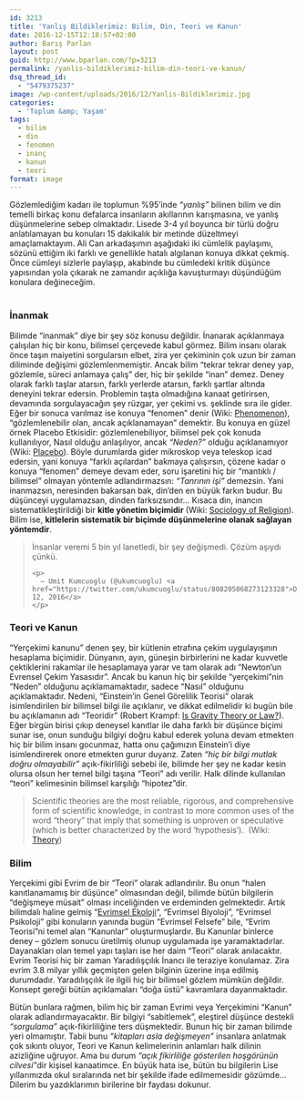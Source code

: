 ```yaml
---
id: 3213
title: 'Yanlış Bildiklerimiz: Bilim, Din, Teori ve Kanun'
date: 2016-12-15T12:18:57+02:00
author: Barış Parlan
layout: post
guid: http://www.bparlan.com/?p=3213
permalink: /yanlis-bildiklerimiz-bilim-din-teori-ve-kanun/
dsq_thread_id:
  - "5479375237"
image: /wp-content/uploads/2016/12/Yanlis-Bildiklerimiz.jpg
categories:
  - 'Toplum &amp; Yaşam'
tags:
  - bilim
  - din
  - fenomen
  - inanç
  - kanun
  - teori
format: image
---
```

<div class="ttr_start">
</div>

<div data-contents="true">
  <p>
    <span data-offset-key="33oed-0-0">Gözlemlediğim kadarı ile toplumun %95&#8217;inde <em>&#8220;yanlış&#8221;</em> bilinen bilim ve din temelli birkaç konu defalarca insanların akıllarının karışmasına, ve yanlış düşünmelerine sebep olmaktadır. Lisede 3-4 yıl boyunca bir türlü doğru anlatılamayan bu konuları 15 dakikalık bir metinde düzeltmeyi amaçlamaktayım. Ali Can arkadaşımın aşağıdaki iki cümlelik paylaşımı, sözünü ettiğim iki farklı ve genellikle hatalı algılanan konuya dikkat çekmiş. Önce cümleyi sizlerle paylaşıp, akabinde bu cümledeki kritik düşünce yapısından yola çıkarak ne zamandır açıklığa kavuşturmayı düşündüğüm konulara değineceğim.<br /> </span><br />
  </p>
  
  <h3>
    İnanmak
  </h3>
  
  <p>
    Bilimde &#8220;inanmak&#8221; diye bir şey söz konusu değildir. İnanarak açıklanmaya çalışılan hiç bir konu, bilimsel çerçevede kabul görmez. Bilim insanı olarak önce taşın maiyetini sorgularsın elbet, zira yer çekiminin çok uzun bir zaman diliminde değişimi gözlemlenmemiştir. Ancak bilim &#8220;tekrar tekrar deney yap, gözlemle, süreci anlamaya çalış&#8221; der, hiç bir şekilde &#8220;inan&#8221; demez. Deney olarak farklı taşlar atarsın, farklı yerlerde atarsın, farklı şartlar altında deneyini tekrar edersin. Problemin taşta olmadığına kanaat getirirsen, devamında sorgulayacağın şey rüzgar, yer çekimi vs. şeklinde sıra ile gider. Eğer bir sonuca varılmaz ise konuya &#8220;fenomen&#8221; denir (Wiki: <a href="https://en.wikipedia.org/wiki/Phenomenon">Phenomenon</a>), &#8220;gözlemlenebilir olan, ancak açıklanamayan&#8221; demektir. Bu konuya en güzel örnek Placebo Etkisidir: gözlemlenebiliyor, bilimsel pek çok konuda kullanılıyor, Nasıl olduğu anlaşılıyor, ancak <em>&#8220;Neden?&#8221;</em> olduğu açıklanamıyor (Wiki: <a href="https://en.wikipedia.org/wiki/Placebo">Placebo</a>). Böyle durumlarda gider mikroskop veya teleskop icad edersin, yani konuya &#8220;farklı açılardan&#8221; bakmaya çalışırsın, çözene kadar o konuya &#8220;fenomen&#8221; demeye devam eder, soru işaretini hiç bir &#8220;mantıklı / bilimsel&#8221; olmayan yöntemle adlandırmazsın: <em>&#8220;Tanrının işi&#8221;</em> demezsin. Yani inanmazsın, neresinden bakarsan bak, din&#8217;den en büyük farkın budur. Bu düşünceyi uygulamazsan, dinden farksızsındır&#8230; Kısaca din, inancın sistematikleştirildiği bir <strong>kitle yönetim biçimidir</strong> (Wiki: <a href="https://en.wikipedia.org/wiki/Sociology_of_religion">Sociology of Religion</a>). Bilim ise, <strong>kitlelerin sistematik bir biçimde düşünmelerine olanak sağlayan yöntemdir</strong>.
  </p>
  
  <blockquote class="twitter-tweet" data-lang="en">
    <p dir="ltr" lang="tr">
      İnsanlar veremi 5 bin yıl lanetledi, bir şey değişmedi. Çözüm aşıydı çünkü.
    </p>
    
    <p>
      — Umit Kumcuoglu (@ukumcuoglu) <a href="https://twitter.com/ukumcuoglu/status/808205068273123328">December 12, 2016</a>
    </p>
  </blockquote>
  
  <p>
  </p>
  
  <h3>
    Teori ve Kanun
  </h3>
  
  <p>
    &#8220;Yerçekimi kanunu&#8221; denen şey, bir kütlenin etrafına çekim uygulayışının hesaplama biçimidir. Dünyanın, ayın, güneşin birbirlerini ne kadar kuvvetle çektiklerini rakamlar ile hesaplamaya yarar ve tam olarak adı &#8220;Newton&#8217;un Evrensel Çekim Yasasıdır&#8221;. Ancak bu kanun hiç bir şekilde &#8220;yerçekimi&#8221;nin &#8220;Neden&#8221; olduğunu açıklamamaktadır, sadece &#8220;Nasıl&#8221; olduğunu açıklamaktadır. Nedeni, &#8220;Einstein&#8217;in Genel Görelilik Teorisi&#8221; olarak isimlendirilen bir bilimsel bilgi ile açıklanır, ve dikkat edilmelidir ki bugün bile bu açıklamanın adı &#8220;Teoridir&#8221; (Robert Krampf: <a href="http://thehappyscientist.com/science-experiment/gravity-theory-or-law">Is Gravity Theory or Law?</a>). Eğer birgün birisi çıkıp deneysel kanıtlar ile daha farklı bir düşünce biçimi sunar ise, onun sunduğu bilgiyi doğru kabul ederek yoluna devam etmekten hiç bir bilim insanı gocunmaz, hatta onu çağımızın Einstein&#8217;i diye isimlendirerek onore etmekten gurur duyarız. Zaten <em>&#8220;hiç bir bilgi mutlak doğru olmayabilir&#8221;</em> açık-fikirliliği sebebi ile, bilimde her şey ne kadar kesin olursa olsun her temel bilgi taşına &#8220;Teori&#8221; adı verilir. Halk dilinde kullanılan &#8220;teori&#8221; kelimesinin bilimsel karşılığı &#8220;hipotez&#8221;dir.
  </p>
  
  <blockquote>
    <p>
      Scientific theories are the most reliable, rigorous, and comprehensive form of scientific knowledge, in contrast to more common uses of the word &#8220;theory&#8221; that imply that something is unproven or speculative (which is better characterized by the word &#8216;hypothesis&#8217;).  (Wiki: <a href="https://en.wikipedia.org/wiki/Theory">Theory</a>)
    </p>
  </blockquote>
  
  <h3>
    Bilim
  </h3>
  
  <p>
    <span data-offset-key="4937u-0-0">Yerçekimi gibi Evrim de bir &#8220;Teori&#8221; olarak adlandırılır. Bu onun &#8220;halen kanıtlanamamış bir düşünce&#8221; olmasından değil, bilimde bütün bilgilerin &#8220;değişmeye müsait&#8221; olması inceliğinden ve erdeminden gelmektedir. Artık bilimdalı haline gelmiş &#8220;<a href="https://en.wikipedia.org/wiki/Evolutionary_ecology">Evrimsel Ekoloji</a>&#8220;, &#8220;Evrimsel Biyoloji&#8221;, &#8220;Evrimsel Psikoloji&#8221; gibi konuların yanında bugün &#8220;Evrimsel Felsefe&#8221; bile, &#8220;Evrim Teorisi&#8221;ni temel alan &#8220;Kanunlar&#8221; oluşturmuşlardır. Bu Kanunlar binlerce deney &#8211; gözlem sonucu üretilmiş olunup uygulamada işe yaramaktadırlar. Dayanakları olan temel yapı taşları ise her daim &#8220;Teori&#8221; olarak anılacaktır. Evrim Teorisi hiç bir zaman Yaradılışçılık İnancı ile teraziye konulamaz. Zira evrim 3.8 milyar yıllık geçmişten gelen bilginin üzerine inşa edilmiş durumdadır. Yaradılışçılık ile ilgili hiç bir bilimsel gözlem mümkün değildir. Konsept gereği bütün açıklamaları &#8220;doğa üstü&#8221; kavramlara dayanmaktadır.<br /> </span>
  </p>
  
  <p>
    Bütün bunlara rağmen, bilim hiç bir zaman Evrimi veya Yerçekimini &#8220;Kanun&#8221; olarak adlandırmayacaktır. Bir bilgiyi &#8220;sabitlemek&#8221;, eleştirel düşünce destekli <em>&#8220;sorgulama&#8221;</em> açık-fikirliliğine ters düşmektedir. Bunun hiç bir zaman bilimde yeri olmamıştır. Tabii bunu <em>&#8220;kitapları asla değişmeyen&#8221;</em> insanlara anlatmak çok sıkıntı oluyor, Teori ve Kanun kelimelerinin anlamları halk dilinin azizliğine uğruyor. Ama bu durum <em>&#8220;açık fikirliliğe gösterilen hoşgörünün cilvesi&#8221;</em>dir kişisel kanaatimce. En büyük hata ise, bütün bu bilgilerin Lise yıllarımızda okul sıralarında net bir şekilde ifade edilmemesidir gözümde&#8230; Dilerim bu yazdıklarımın birilerine bir faydası dokunur.
  </p>
</div>

<div class="ttr_end">
</div>